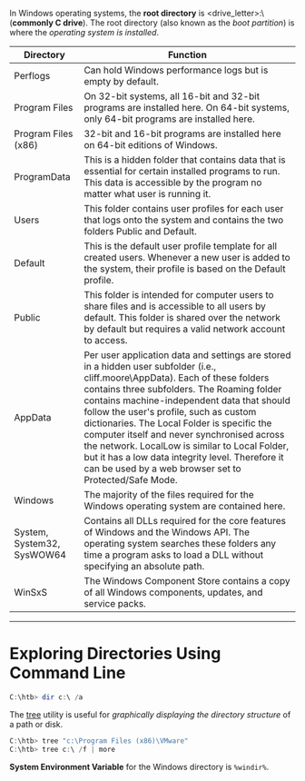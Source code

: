 In Windows operating systems, the **root directory** is <drive_letter>:\ (**commonly C drive**). The root directory (also known as the *boot partition*) is where the *operating system is installed*.

| Directory                  | Function                                                                                                                                                                                                                                                                                                                                                                                                                                                                                                                          |
| -------------------------- | --------------------------------------------------------------------------------------------------------------------------------------------------------------------------------------------------------------------------------------------------------------------------------------------------------------------------------------------------------------------------------------------------------------------------------------------------------------------------------------------------------------------------------- |
| Perflogs                   | Can hold Windows performance logs but is empty by default.                                                                                                                                                                                                                                                                                                                                                                                                                                                                        |
| Program Files              | On 32-bit systems, all 16-bit and 32-bit programs are installed here. On 64-bit systems, only 64-bit programs are installed here.                                                                                                                                                                                                                                                                                                                                                                                                 |
| Program Files (x86)        | 32-bit and 16-bit programs are installed here on 64-bit editions of Windows.                                                                                                                                                                                                                                                                                                                                                                                                                                                      |
| ProgramData                | This is a hidden folder that contains data that is essential for certain installed programs to run. This data is accessible by the program no matter what user is running it.                                                                                                                                                                                                                                                                                                                                                     |
| Users                      | This folder contains user profiles for each user that logs onto the system and contains the two folders Public and Default.                                                                                                                                                                                                                                                                                                                                                                                                       |
| Default                    | This is the default user profile template for all created users. Whenever a new user is added to the system, their profile is based on the Default profile.                                                                                                                                                                                                                                                                                                                                                                       |
| Public                     | This folder is intended for computer users to share files and is accessible to all users by default. This folder is shared over the network by default but requires a valid network account to access.                                                                                                                                                                                                                                                                                                                            |
| AppData                    | Per user application data and settings are stored in a hidden user subfolder (i.e., cliff.moore\AppData). Each of these folders contains three subfolders. The Roaming folder contains machine-independent data that should follow the user's profile, such as custom dictionaries. The Local Folder is specific the computer itself and never synchronised across the network. LocalLow is similar to Local Folder, but it has a low data integrity level. Therefore it can be used by a web browser set to Protected/Safe Mode. | 
| Windows                    | The majority of the files required for the Windows operating system are contained here.                                                                                                                                                                                                                                                                                                                                                                                                                                           |
| System, System32, SysWOW64 | Contains all DLLs required for the core features of Windows and the Windows API. The operating system searches these folders any time a program asks to load a DLL without specifying an absolute path.                                                                                                                                                                                                                                                                                                                           |
| WinSxS                     | The Windows Component Store contains a copy of all Windows components, updates, and service packs.                                                                                                                                                                                                                                                                                                                                                                                                                                |

---

# Exploring Directories Using Command Line
```powershell
C:\htb> dir c:\ /a
```

The [tree](https://docs.microsoft.com/en-us/windows-server/administration/windows-commands/tree) utility is useful for *graphically displaying the directory structure* of a path or disk.
```powershell
C:\htb> tree "c:\Program Files (x86)\VMware"
C:\htb> tree c:\ /f | more
```


**System Environment Variable** for the Windows directory is `%windir%`.
